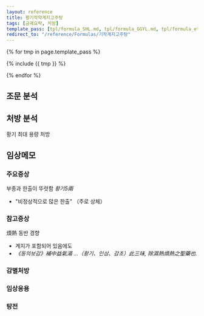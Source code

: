 ```yaml
---
layout: reference
title: 황기작약계지고주탕
tags: [금궤요략, 처방]
template_pass: [tpl/formula_SHL.md, tpl/formula_GGYL.md, tpl/formula_etc.md]
redirect_to: "/reference/Formulas/기작계지고주탕"
---
```


{% for tmp in page.template_pass %}

{% include {{ tmp }} %}

{% endfor %}

## 조문 분석


## 처방 분석

황기 최대 용량 처방


## 임상메모

### 주요증상

부종과 한출이 뚜렷함 _황기5兩_
* "비정상적으로 많은 한출" （주로 상체）


### 참고증상

煩熱 동반 경향
* 계지가 포함되어 있음에도
* _《동의보감》補中益氣湯 ...（황기、인삼、감초）此三味, 除濕熱煩熱之聖藥也._

### 감별처방


### 임상응용




### 탕전
